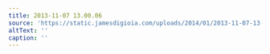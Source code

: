 ```yaml
---
title: 2013-11-07 13.00.06
source: 'https://static.jamesdigioia.com/uploads/2014/01/2013-11-07-13-00-06-scaled.jpg'
altText: ''
caption: ''
---
```


